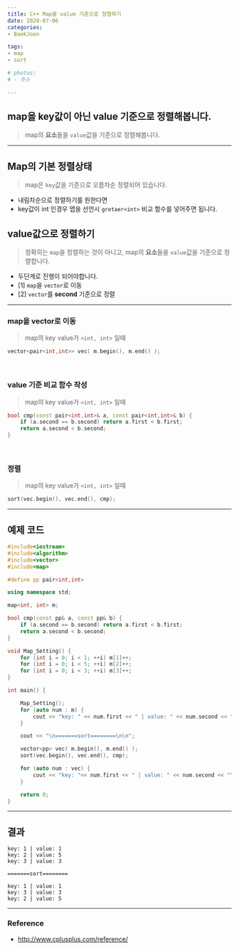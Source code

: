 ```yaml
---
title: C++ Map을 value 기준으로 정렬하기
date: 2020-07-06
categories:
- BaekJoon

tags:
- map
- sort

# photos: 
# - 주소

---
```


## map을 key값이 아닌 value 기준으로 정렬해봅니다.
> map의 **요소**들을 `value`값을 기준으로 정렬해봅니다.

---

## Map의 기본 정렬상태
> map은 `key`값을 기준으로 오름차순 정렬되어 있습니다.

* 내림차순으로 정렬하기를 원한다면 
* key값이 int 인경우 맵을 선언시 `gretaer<int>` 비교 함수를 넣어주면 됩니다.

## value값으로 정렬하기
> 정확히는 `map`을 정렬하는 것이 아니고, map의 **요소**들을 `value`값을 기준으로 정렬합니다.

* 두단계로 진행이 되어야합니다.
* [1] `map`을 `vector`로 이동
* [2] `vector`를 **second** 기준으로 정렬

---

### map을 vector로 이동
> map의 key value가 `<int, int>` 일때

```c++
vector<pair<int,int>> vec( m.begin(), m.end() );
```

<br>

### value 기준 비교 함수 작성
> map의 key value가 `<int, int>` 일때

```c++
bool cmp(const pair<int,int>& a, const pair<int,int>& b) {
	if (a.second == b.second) return a.first < b.first;
	return a.second < b.second;
}
```

<br>

### 정렬
> map의 key value가 `<int, int>` 일때

```c++
sort(vec.begin(), vec.end(), cmp);
```


---

## 예제 코드

```c++
#include<iostream>
#include<algorithm>
#include<vector>
#include<map>

#define pp pair<int,int>

using namespace std;

map<int, int> m;

bool cmp(const pp& a, const pp& b) {
	if (a.second == b.second) return a.first < b.first;
	return a.second < b.second;
}

void Map_Setting() {
	for (int i = 0; i < 1; ++i) m[1]++;
	for (int i = 0; i < 5; ++i) m[2]++;
	for (int i = 0; i < 3; ++i) m[3]++;
}

int main() {

	Map_Setting();
	for (auto num : m) {
		cout << "key: " << num.first << " | value: " << num.second << "\n";
	}

	cout << "\n=======sort========\n\n";

	vector<pp> vec( m.begin(), m.end() );
	sort(vec.begin(), vec.end(), cmp);

	for (auto num : vec) {
		cout << "key: "<< num.first << " | value: " << num.second << "\n";
	}

	return 0;
}

```

---

## 결과

```
key: 1 | value: 1
key: 2 | value: 5
key: 3 | value: 3

=======sort========

key: 1 | value: 1
key: 3 | value: 3
key: 2 | value: 5
```

---

### Reference

* http://www.cplusplus.com/reference/
